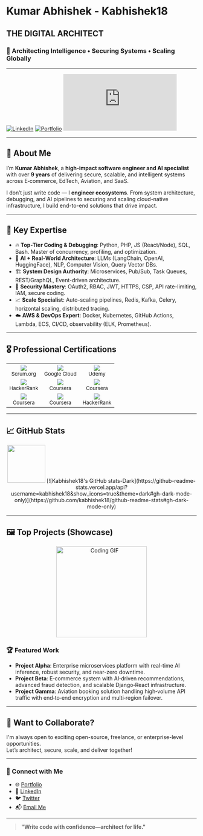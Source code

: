 #  **Kumar Abhishek - Kabhishek18** 
## **THE DIGITAL ARCHITECT**

### 🔬 Architecting Intelligence • Securing Systems • Scaling Globally
---

 [![LinkedIn](https://img.shields.io/badge/-LinkedIn-blue?style=flat-square&logo=linkedin&logoColor=white&link=https://www.linkedin.com/in/kabhishek18/)](https://www.linkedin.com/in/kabhishek18/)   [![Portfolio](https://img.shields.io/badge/-Portfolio-black?style=flat-square&logo=github&logoColor=white&link=https://kabhishek18.com/)](https://kabhishek18.com/)  [![Email](https://img.shields.io/badge/-Email‑Me-red?style=flat-square&logo=gmail&logoColor=white&link=mailto:developer@kabhishek18.com)](mailto:developer@kabhishek18.com)

---

## 🚀 About Me

I’m **Kumar Abhishek**, a **high-impact software engineer and AI specialist** with over **9 years** of delivering secure, scalable, and intelligent systems across E‑commerce, EdTech, Aviation, and SaaS.

I don’t just write code — I **engineer ecosystems**. From system architecture, debugging, and AI pipelines to securing and scaling cloud-native infrastructure, I build end-to-end solutions that drive impact.

---

## 🧠 Key Expertise

- 🔥 **Top-Tier Coding & Debugging**: Python, PHP, JS (React/Node), SQL, Bash. Master of concurrency, profiling, and optimization.
- 🧠 **AI + Real-World Architecture**: LLMs (LangChain, OpenAI, HuggingFace), NLP, Computer Vision, Query Vector DBs.
- 🏗️ **System Design Authority**: Microservices, Pub/Sub, Task Queues, REST/GraphQL, Event-driven architecture.
- 🔐 **Security Mastery**: OAuth2, RBAC, JWT, HTTPS, CSP, API rate-limiting, IAM, secure coding.
- 📈 **Scale Specialist**: Auto-scaling pipelines, Redis, Kafka, Celery, horizontal scaling, distributed tracing.
- ☁️ **AWS & DevOps Expert**: Docker, Kubernetes, GitHub Actions, Lambda, ECS, CI/CD, observability (ELK, Prometheus).

---

## 🎖️ Professional Certifications

<div align="center">

<table>
  <tr>
    <td align="center">
      <img src="https://img.shields.io/badge/-Professional%20Scrum%20Master-6DB33F?logo=scrumalliance&logoColor=white" /><br/>
      <sub>Scrum.org</sub>
    </td>
    <td align="center">
      <img src="https://img.shields.io/badge/-Generative%20AI-4285F4?logo=googlecloud&logoColor=white" /><br/>
      <sub>Google Cloud</sub>
    </td>
    <td align="center">
      <img src="https://img.shields.io/badge/-React%20%26%20Django%20Full%20Stack-A435F0?logo=udemy&logoColor=white" /><br/>
      <sub>Udemy</sub>
    </td>
  </tr>
  <tr>
    <td align="center">
      <img src="https://img.shields.io/badge/-SQL%20(Advanced)-2EC866?logo=hackerrank&logoColor=white" /><br/>
      <sub>HackerRank</sub>
    </td>
    <td align="center">
      <img src="https://img.shields.io/badge/-Testing%20%26%20Debugging%20Python-0056D2?logo=coursera&logoColor=white" /><br/>
      <sub>Coursera</sub>
    </td>
    <td align="center">
      <img src="https://img.shields.io/badge/-Postman%20Advanced-FF6C37?logo=postman&logoColor=white" /><br/>
      <sub>Coursera</sub>
    </td>
  </tr>
  <tr>
    <td align="center">
      <img src="https://img.shields.io/badge/-Continuous%20Delivery%20%26%20DevOps-2496ED?logo=azuredevops&logoColor=white" /><br/>
      <sub>Coursera</sub>
    </td>
    <td align="center">
      <img src="https://img.shields.io/badge/-Python%20%26%20Flask-3776AB?logo=python&logoColor=white" /><br/>
      <sub>Coursera</sub>
    </td>
    <td align="center">
      <img src="https://img.shields.io/badge/-Python%20(Advanced)-2EC866?logo=hackerrank&logoColor=white" /><br/>
      <sub>HackerRank</sub>
    </td>
  </tr>
</table>

</div>

---

## 📈 GitHub Stats

<div align="center">
  <img src="https://media.giphy.com/media/VgCDAzcKvsR6OM0uWg/giphy.gif" width="100"/>
 [![Kabhishek18's GitHub stats-Dark](https://github-readme-stats.vercel.app/api?username=kabhishek18&show_icons=true&theme=dark#gh-dark-mode-only)](https://github.com/kabhishek18/github-readme-stats#gh-dark-mode-only)
</div>

---

## 🖼️ Top Projects (Showcase)

<div align="center">
  <img src="https://media.giphy.com/media/MDJ9IbxxvDUQM/giphy.gif" width="240" alt="Coding GIF">
</div>

### 🏆 Featured Work

- **Project Alpha**: Enterprise microservices platform with real-time AI inference, robust security, and near-zero downtime.
- **Project Beta**: E‑commerce system with AI‑driven recommendations, advanced fraud detection, and scalable Django‑React infrastructure.
- **Project Gamma**: Aviation booking solution handling high‑volume API traffic with end‑to‑end encryption and multi‑region failover.

---

## 💬 Want to Collaborate?

I'm always open to exciting open-source, freelance, or enterprise-level opportunities.  
Let’s architect, secure, scale, and deliver together!

---

### 🧩 Connect with Me

- 🌐 [Portfolio](https://kabhishek18.com/)  
- 🔗 [LinkedIn](https://www.linkedin.com/in/kabhishek18/)  
- 🐦 [Twitter](https://twitter.com/kabhishek18)  
- 📬 [Email Me](mailto:developer@kabhishek18.com)

---

> **"Write code with confidence—architect for life."**
